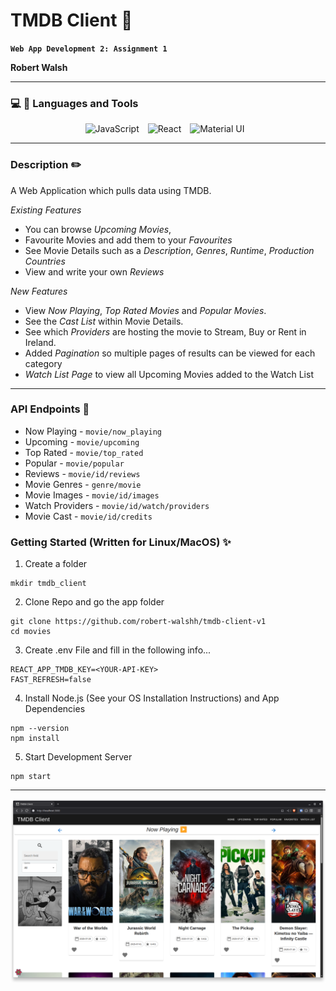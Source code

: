 # TMDB Client 🎥
**`Web App Development 2: Assignment 1`**

**Robert Walsh**

---

### 💻 🔧 Languages and Tools

<p align="center">
<img alt="JavaScript" width="30px" style="padding-right:10px;" src="https://cdn.jsdelivr.net/gh/devicons/devicon@latest/icons/javascript/javascript-original.svg"/>
<img alt="React" width="30px" style="padding-right:10px;" src="https://cdn.jsdelivr.net/gh/devicons/devicon@latest/icons/react/react-original.svg"/>
<img alt="Material UI" width="30px" style="padding-right:10px;" src="https://cdn.jsdelivr.net/gh/devicons/devicon@latest/icons/materialui/materialui-original.svg" />
</p>

---

### Description ✏️

A Web Application which pulls data using TMDB.

*Existing Features*
- You can browse *Upcoming Movies*, 
- Favourite Movies and add them to your *Favourites*
- See Movie Details such as a *Description*, *Genres*, *Runtime*, *Production Countries*
- View and write your own *Reviews*

*New Features*
- View *Now Playing*, *Top Rated Movies* and *Popular Movies*.
- See the *Cast List* within Movie Details.
- See which *Providers* are hosting the movie to Stream, Buy or Rent in Ireland.
- Added *Pagination* so multiple pages of results can be viewed for each category
- *Watch List Page* to view all Upcoming Movies added to the Watch List

---

### API Endpoints 📍
- Now Playing - `movie/now_playing`
- Upcoming - `movie/upcoming`
- Top Rated - `movie/top_rated`
- Popular - `movie/popular`
- Reviews - `movie/id/reviews`
- Movie Genres - `genre/movie`
- Movie Images - `movie/id/images`
- Watch Providers - `movie/id/watch/providers`
- Movie Cast - `movie/id/credits`



### Getting Started (Written for Linux/MacOS) ✨

1. Create a folder
```
mkdir tmdb_client
```

2. Clone Repo and go the app folder

```
git clone https://github.com/robert-walshh/tmdb-client-v1
cd movies
```

3. Create .env File and fill in the following info...
```
REACT_APP_TMDB_KEY=<YOUR-API-KEY>
FAST_REFRESH=false
```

4. Install Node.js (See your OS Installation Instructions) and App Dependencies
```
npm --version
npm install
```

5. Start Development Server
```
npm start
```

---

<p align="center">
    <img  src="./movies/src/images/home.png" alt="TMDB Client Home Page">
</p>

